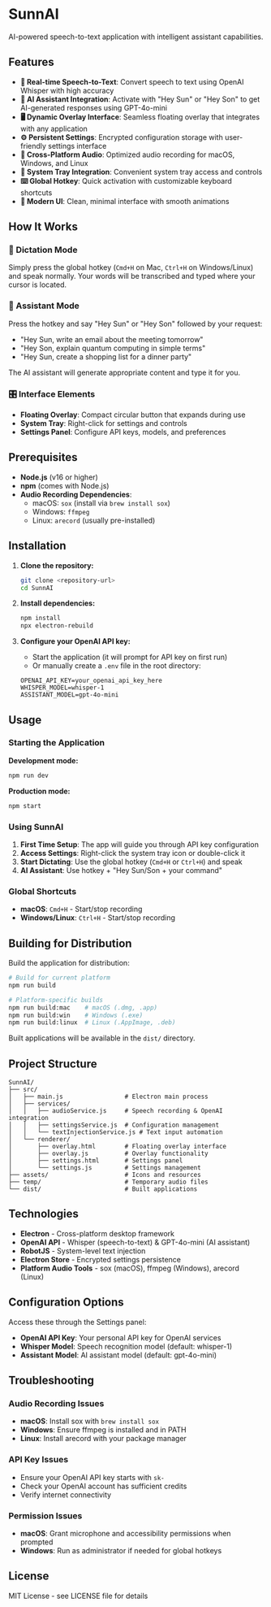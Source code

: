 # SunnAI

AI-powered speech-to-text application with intelligent assistant capabilities.

## Features

- **🎤 Real-time Speech-to-Text**: Convert speech to text using OpenAI Whisper with high accuracy
- **🤖 AI Assistant Integration**: Activate with "Hey Sun" or "Hey Son" to get AI-generated responses using GPT-4o-mini  
- **🖥️ Dynamic Overlay Interface**: Seamless floating overlay that integrates with any application
- **⚙️ Persistent Settings**: Encrypted configuration storage with user-friendly settings interface
- **🔄 Cross-Platform Audio**: Optimized audio recording for macOS, Windows, and Linux
- **🎯 System Tray Integration**: Convenient system tray access and controls
- **⌨️ Global Hotkey**: Quick activation with customizable keyboard shortcuts
- **🎨 Modern UI**: Clean, minimal interface with smooth animations

## How It Works

### 📝 Dictation Mode
Simply press the global hotkey (`Cmd+H` on Mac, `Ctrl+H` on Windows/Linux) and speak normally. Your words will be transcribed and typed where your cursor is located.

### 🤖 Assistant Mode  
Press the hotkey and say "Hey Sun" or "Hey Son" followed by your request:
- "Hey Sun, write an email about the meeting tomorrow"
- "Hey Son, explain quantum computing in simple terms"
- "Hey Sun, create a shopping list for a dinner party"

The AI assistant will generate appropriate content and type it for you.

### 🎛️ Interface Elements
- **Floating Overlay**: Compact circular button that expands during use
- **System Tray**: Right-click for settings and controls
- **Settings Panel**: Configure API keys, models, and preferences

## Prerequisites

- **Node.js** (v16 or higher)
- **npm** (comes with Node.js)
- **Audio Recording Dependencies**:
  - macOS: `sox` (install via `brew install sox`)
  - Windows: `ffmpeg`
  - Linux: `arecord` (usually pre-installed)

## Installation

1. **Clone the repository:**
   ```bash
   git clone <repository-url>
   cd SunnAI
   ```

2. **Install dependencies:**
   ```bash
   npm install
   npx electron-rebuild
   ```

3. **Configure your OpenAI API key:**
   - Start the application (it will prompt for API key on first run)
   - Or manually create a `.env` file in the root directory:
   ```env
   OPENAI_API_KEY=your_openai_api_key_here
   WHISPER_MODEL=whisper-1
   ASSISTANT_MODEL=gpt-4o-mini
   ```

## Usage

### Starting the Application

**Development mode:**
```bash
npm run dev
```

**Production mode:**
```bash
npm start
```

### Using SunnAI

1. **First Time Setup**: The app will guide you through API key configuration
2. **Access Settings**: Right-click the system tray icon or double-click it
3. **Start Dictating**: Use the global hotkey (`Cmd+H` or `Ctrl+H`) and speak
4. **AI Assistant**: Use hotkey + "Hey Sun/Son + your command"

### Global Shortcuts

- **macOS**: `Cmd+H` - Start/stop recording
- **Windows/Linux**: `Ctrl+H` - Start/stop recording

## Building for Distribution

Build the application for distribution:

```bash
# Build for current platform
npm run build

# Platform-specific builds
npm run build:mac    # macOS (.dmg, .app)
npm run build:win    # Windows (.exe)
npm run build:linux  # Linux (.AppImage, .deb)
```

Built applications will be available in the `dist/` directory.

## Project Structure

```
SunnAI/
├── src/
│   ├── main.js                 # Electron main process
│   ├── services/
│   │   ├── audioService.js     # Speech recording & OpenAI integration
│   │   ├── settingsService.js  # Configuration management
│   │   └── textInjectionService.js # Text input automation
│   └── renderer/
│       ├── overlay.html        # Floating overlay interface
│       ├── overlay.js          # Overlay functionality
│       ├── settings.html       # Settings panel
│       └── settings.js         # Settings management
├── assets/                     # Icons and resources
├── temp/                       # Temporary audio files
└── dist/                       # Built applications
```

## Technologies

- **Electron** - Cross-platform desktop framework
- **OpenAI API** - Whisper (speech-to-text) & GPT-4o-mini (AI assistant)
- **RobotJS** - System-level text injection
- **Electron Store** - Encrypted settings persistence
- **Platform Audio Tools** - sox (macOS), ffmpeg (Windows), arecord (Linux)

## Configuration Options

Access these through the Settings panel:

- **OpenAI API Key**: Your personal API key for OpenAI services
- **Whisper Model**: Speech recognition model (default: whisper-1)
- **Assistant Model**: AI assistant model (default: gpt-4o-mini)

## Troubleshooting

### Audio Recording Issues
- **macOS**: Install sox with `brew install sox`
- **Windows**: Ensure ffmpeg is installed and in PATH
- **Linux**: Install arecord with your package manager

### API Key Issues
- Ensure your OpenAI API key starts with `sk-`
- Check your OpenAI account has sufficient credits
- Verify internet connectivity

### Permission Issues
- **macOS**: Grant microphone and accessibility permissions when prompted
- **Windows**: Run as administrator if needed for global hotkeys

## License

MIT License - see LICENSE file for details